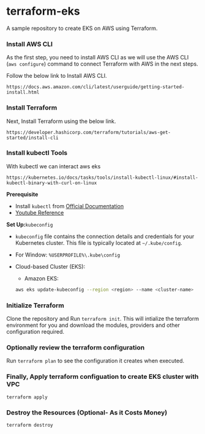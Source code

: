 # terraform-eks
A sample repository to create EKS on AWS using Terraform.

### Install AWS CLI 

As the first step, you need to install AWS CLI as we will use the AWS CLI (`aws configure`) command to connect Terraform with AWS in the next steps.

Follow the below link to Install AWS CLI.
```
https://docs.aws.amazon.com/cli/latest/userguide/getting-started-install.html
```

### Install Terraform

Next, Install Terraform using the below link.
```
https://developer.hashicorp.com/terraform/tutorials/aws-get-started/install-cli
```

### Install kubectl Tools

With kubectl we can interact aws eks
```
https://kubernetes.io/docs/tasks/tools/install-kubectl-linux/#install-kubectl-binary-with-curl-on-linux
```

**Prerequisite**
   - Install `kubectl` from [Official Documentation](https://kubernetes.io/docs/tasks/tools/)
   - [Youtube Reference](https://www.youtube.com/watch?v=G9MmLUsBd3g)

**Set Up:**`kubeconfig`
   - `kubeconfig` file contains the connection details and credentials for your Kubernetes cluster. This file is typically located at `~/.kube/config`. 
   - For Window: `%USERPROFILE%\.kube\config`

   - Cloud-based Cluster (EKS):
        - Amazon EKS:
        ```bash
        aws eks update-kubeconfig --region <region> --name <cluster-name>
        ````

### Initialize Terraform

Clone the repository and Run `terraform init`. This will intialize the terraform environment for you and download the modules, providers and other configuration required.

### Optionally review the terraform configuration

Run `terraform plan` to see the configuration it creates when executed.

### Finally, Apply terraform configuation to create EKS cluster with VPC 

`terraform apply`

### Destroy the Resources (Optional- As it Costs Money)

`terraform destroy`
